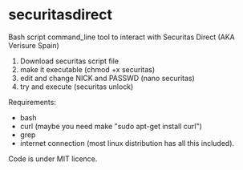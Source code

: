 # securitasdirect
Bash script command_line tool to interact with Securitas Direct (AKA Verisure Spain)

1. Download securitas script file
2. make it executable (chmod +x securitas)
3. edit and change NICK and PASSWD (nano securitas)
4. try and execute (securitas unlock)

Requirements:
- bash
- curl (maybe you need make "sudo apt-get install curl")
- grep
- internet connection
(most linux distribution has all this included).

Code is under MIT licence.
